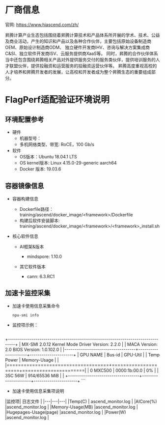 # 厂商信息

官网: https://www.hiascend.com/zh/

昇腾计算产业生态包括围绕着昇腾计算技术和产品体系所开展的学术、技术、公益及商业活动，产生的知识和产品以及各种合作伙伴，主要包括原始设备制造商OEM、原始设计制造商ODM、 独立硬件开发商IHV、咨询与解决方案集成商C&SI、独立软件开发商ISV、云服务提供商XaaS等。
同时，昇腾的合作伙伴体系当中还包含围绕昇腾相关产品对外提供服务交付的服务类伙伴，提供培训服务的人才联盟伙伴，提供投融资和运营服务的投融资运营伙伴等。
昇腾高度重视高校的人才培养和昇腾开发者的发展，让高校和开发者成为整个昇腾生态的重要组成部分。

# FlagPerf适配验证环境说明
## 环境配置参考
  - 硬件
    - 机器型号： 
    - 多机网络类型、带宽: RoCE，100 Gb/s
  - 软件
    - OS版本：Ubuntu 18.04.1 LTS
    - OS kernel版本: Linux 4.15.0-29-generic aarch64
    - Docker 版本: 19.03.6

## 容器镜像信息
- 容器构建信息
  - Dockerfile路径：training/ascend/docker_image/\<framework\>/Dockerfile
  - 构建后软件安装脚本: training/ascend/docker_image/\<framework\>/\<framework\>_install.sh

- 核心软件信息

  - AI框架&版本
    - mindspore: 1.10.0

  - 其它软件版本
    - cann: 6.3.RC1


## 加速卡监控采集
- 加速卡使用信息采集命令

  ```bash
  npu-smi info
  ```
- 监控项示例：
    ```bash
+---------------------------------------------------------------------------------+
| MX-SMI 2.0.12                       Kernel Mode Driver Version: 2.2.0           |
| MACA Version: 2.0                   BIOS Version: 1.0.102.0                     |
|------------------------------------+---------------------+----------------------+
| GPU         NAME                   | Bus-id              | GPU-Util             |
| Temp        Power                  | Memory-Usage        |                      |
|====================================+=====================+======================|
| 0           MXC500                 | 0000:1b:00.0        | 0%                   |
| 35C         56W                    | 914/65536 MiB       |                      |
+------------------------------------+---------------------+----------------------+
    ```
- 加速卡使用信息采集项说明

|监控项| 日志文件 |
|---|---|---|
|Temp(C) | ascend_monitor.log |
|AICore(%) |ascend_monitor.log |
|Memory-Usage(MB) |ascend_monitor.log |
|Hugepages-Usage(page) |ascend_monitor.log |
|Power(W) |ascend_monitor.log |